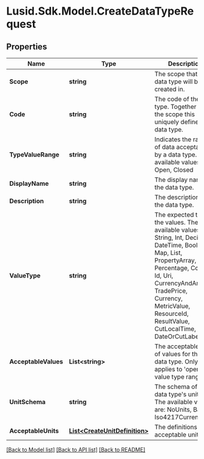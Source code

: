 
# Lusid.Sdk.Model.CreateDataTypeRequest

## Properties

Name | Type | Description | Notes
------------ | ------------- | ------------- | -------------
**Scope** | **string** | The scope that the data type will be created in. | 
**Code** | **string** | The code of the data type. Together with the scope this uniquely defines the data type. | 
**TypeValueRange** | **string** | Indicates the range of data acceptable by a data type. The available values are: Open, Closed | 
**DisplayName** | **string** | The display name of the data type. | 
**Description** | **string** | The description of the data type. | 
**ValueType** | **string** | The expected type of the values. The available values are: String, Int, Decimal, DateTime, Boolean, Map, List, PropertyArray, Percentage, Code, Id, Uri, CurrencyAndAmount, TradePrice, Currency, MetricValue, ResourceId, ResultValue, CutLocalTime, DateOrCutLabel | 
**AcceptableValues** | **List&lt;string&gt;** | The acceptable set of values for this data type. Only applies to &#39;open&#39; value type range. | [optional] 
**UnitSchema** | **string** | The schema of the data type&#39;s units. The available values are: NoUnits, Basic, Iso4217Currency | [optional] 
**AcceptableUnits** | [**List&lt;CreateUnitDefinition&gt;**](CreateUnitDefinition.md) | The definitions of the acceptable units. | [optional] 

[[Back to Model list]](../README.md#documentation-for-models)
[[Back to API list]](../README.md#documentation-for-api-endpoints)
[[Back to README]](../README.md)

